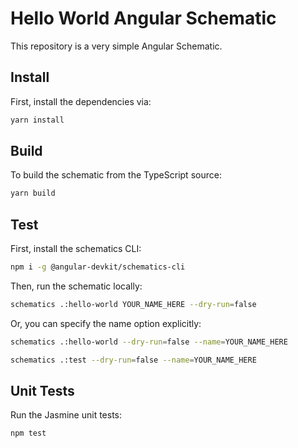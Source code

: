 # Hello World Angular Schematic

This repository is a very simple Angular Schematic.

## Install

First, install the dependencies via:

```bash
yarn install
```

## Build

To build the schematic from the TypeScript source:

```bash
yarn build
```

## Test

First, install the schematics CLI:

```bash
npm i -g @angular-devkit/schematics-cli
```

Then, run the schematic locally:

```bash
schematics .:hello-world YOUR_NAME_HERE --dry-run=false
```

Or, you can specify the name option explicitly:

```bash
schematics .:hello-world --dry-run=false --name=YOUR_NAME_HERE

schematics .:test --dry-run=false --name=YOUR_NAME_HERE
```

## Unit Tests

Run the Jasmine unit tests:

```bash
npm test
```

